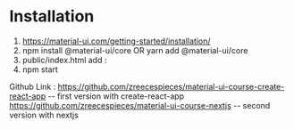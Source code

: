 # Installation
1. https://material-ui.com/getting-started/installation/
2. npm install @material-ui/core
   OR
   yarn add @material-ui/core
3. public/index.html add : <link rel="stylesheet" href="https://fonts.googleapis.com/css?family=Roboto:300,400,500,700&display=swap" />
4. npm start

Github Link :
https://github.com/zreecespieces/material-ui-course-create-react-app -- first version with create-react-app
https://github.com/zreecespieces/material-ui-course-nextjs -- second version with nextjs
